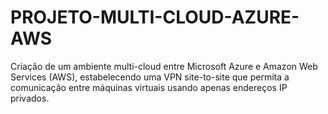 # PROJETO-MULTI-CLOUD-AZURE-AWS
Criação de um ambiente multi-cloud entre Microsoft Azure e Amazon Web Services (AWS), estabelecendo uma VPN site-to-site que permita a comunicação entre máquinas virtuais usando apenas endereços IP privados.
